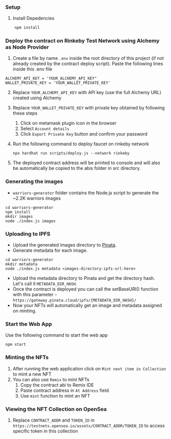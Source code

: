 ### Setup

1. Install Depedencies

```bash
    npm install
  ```

### Deploy the contract on Rinkeby Test Network using Alchemy as Node Provider

1. Create a file by name `.env` inside the root directory of this project (if not already created by the contract deploy script). Paste the following lines inside this .env file

```
ALCHEMY_API_KEY = 'YOUR_ALCHEMY_API_KEY"
WALLET_PRIVATE_KEY = 'YOUR_WALLET_PRIVATE_KEY'
```

2. Replace `YOUR_ALCHEMY_API_KEY` with API key (use the full Alchemy URL) created using Alchemy

3. Replace `YOUR_WALLET_PRIVATE_KEY` with private key obtained by following these steps
    
    1. Click on metamask plugin icon in the browser
    2. Select `Account details`
    3. Click `Export Private Key` button and confirm your password

4. Run the following command to deploy faucet on rinkeby network

    `npx hardhat run scripts/deploy.js --network rinkeby`

5. The deployed contract address will be printed to console and will also be automatically be copied to the abis folder in src directory.


### Generating the images

- `warriors-generator` folder contains the Node.js script to generate the ~2.2K warriors images

```
cd warriors-generator
npm install
mkdir images
node ./index.js images
```

### Uploading to IPFS

-   Upload the generated images directory to [Pinata](https://www.pinata.cloud/).
-   Generate metadata for each image.
```
cd warriors-generator
mkdir metadata
node ./index.js metadata <images-directory-ipfs-url-here>
```
-   Upload the metadata directory to Pinata and get the directory hash. Let's call it `METADATA_DIR_HASH`.
-   Once the contract is deployed you can call the setBaseURI() function with this parameter - `https://gateway.pinata.cloud/ipfs/{METADATA_DIR_HASH}/`
-   Now your NFTs will automatically get an image and metadata assigned on minting.

### Start the Web App

Use the following command to start the web app
```
npm start
```

### Minting the NFTs

1. After running the web application click on `Mint next item in Collection` to mint a new NFT
2. You can also use `Remix` to mint NFTs
    1. Copy the contract abi to Remix IDE
    2. Paste contract address in `At Address` field
    3. Use `mint` function to mint an NFT

### Viewing the NFT Collection on OpenSea

1. Replace `CONTRACT_ADDR` and `TOKEN_ID` in `https://testnets.opensea.io/assets/CONTRACT_ADDR/TOKEN_ID` to access specific token in this collection
